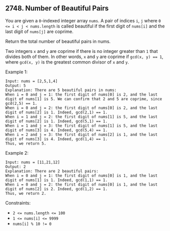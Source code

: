 ## 2748. Number of Beautiful Pairs

You are given a `0`-indexed integer array `nums`. A pair of indices `i`, `j` where `0 <= i < j < nums.length` is called beautiful if the first digit of `nums[i]` and the last digit of `nums[j]` are coprime.

Return the total number of beautiful pairs in nums.

Two integers `x` and `y` are coprime if there is no integer greater than `1` that divides both of them. In other words, `x` and `y` are coprime if `gcd(x, y) == 1`, where `gcd(x, y)` is the greatest common divisor of `x` and `y`.

Example 1:

```
Input: nums = [2,5,1,4]
Output: 5
Explanation: There are 5 beautiful pairs in nums:
When i = 0 and j = 1: the first digit of nums[0] is 2, and the last digit of nums[1] is 5. We can confirm that 2 and 5 are coprime, since gcd(2,5) == 1.
When i = 0 and j = 2: the first digit of nums[0] is 2, and the last digit of nums[2] is 1. Indeed, gcd(2,1) == 1.
When i = 1 and j = 2: the first digit of nums[1] is 5, and the last digit of nums[2] is 1. Indeed, gcd(5,1) == 1.
When i = 1 and j = 3: the first digit of nums[1] is 5, and the last digit of nums[3] is 4. Indeed, gcd(5,4) == 1.
When i = 2 and j = 3: the first digit of nums[2] is 1, and the last digit of nums[3] is 4. Indeed, gcd(1,4) == 1.
Thus, we return 5.
```

Example 2:

```
Input: nums = [11,21,12]
Output: 2
Explanation: There are 2 beautiful pairs:
When i = 0 and j = 1: the first digit of nums[0] is 1, and the last digit of nums[1] is 1. Indeed, gcd(1,1) == 1.
When i = 0 and j = 2: the first digit of nums[0] is 1, and the last digit of nums[2] is 2. Indeed, gcd(1,2) == 1.
Thus, we return 2.
```

Constraints:

- `2 <= nums.length <= 100`
- `1 <= nums[i] <= 9999`
- `nums[i] % 10 != 0`
